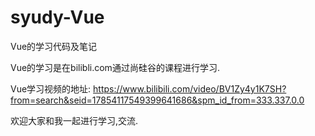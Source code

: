 # syudy-Vue
Vue的学习代码及笔记


Vue的学习是在bilibli.com通过尚硅谷的课程进行学习.


Vue学习视频的地址: https://www.bilibili.com/video/BV1Zy4y1K7SH?from=search&seid=17854117549399641686&spm_id_from=333.337.0.0


欢迎大家和我一起进行学习,交流.
